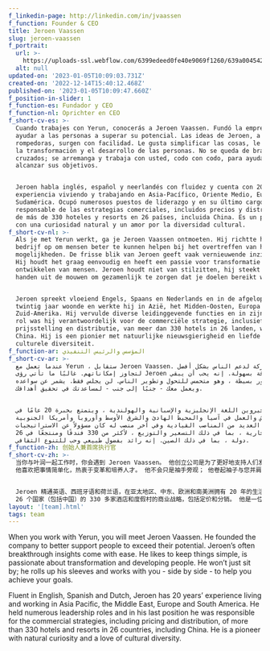 ```yaml
---
f_linkedin-page: http://linkedin.com/in/jvaassen
f_function: Founder & CEO
title: Jeroen Vaassen
slug: jeroen-vaassen
f_portrait:
  url: >-
    https://uploads-ssl.webflow.com/6399edeed0fe40e9069f1260/639a004542dfedc80fc8baa2_Jeroen-portrait.jpg
  alt: null
updated-on: '2023-01-05T10:09:03.731Z'
created-on: '2022-12-14T15:40:12.468Z'
published-on: '2023-01-05T10:09:47.660Z'
f_position-in-slider: 1
f_function-es: Fundador y CEO
f_function-nl: Oprichter en CEO
f_short-cv-es: >-
  Cuando trabajes con Yerun, conocerás a Jeroen Vaassen. Fundó la empresa para
  ayudar a las personas a superar su potencial. Las ideas de Jeroen, a menudo
  rompedoras, surgen con facilidad. Le gusta simplificar las cosas, le apasiona
  la transformación y el desarrollo de las personas. No se queda de brazos
  cruzados; se arremanga y trabaja con usted, codo con codo, para ayudarle a
  alcanzar sus objetivos.


  Jeroen habla inglés, español y neerlandés con fluidez y cuenta con 20 años de
  experiencia viviendo y trabajando en Asia-Pacífico, Oriente Medio, Europa y
  Sudamérica. Ocupó numerosos puestos de liderazgo y en su último cargo fue
  responsable de las estrategias comerciales, incluidos precios y distribución,
  de más de 330 hoteles y resorts en 26 países, incluida China. Es un pionero
  con una curiosidad natural y un amor por la diversidad cultural.
f_short-cv-nl: >-
  Als je met Yerun werkt, ga je Jeroen Vaassen ontmoeten. Hij richtte het
  bedrijf op om mensen beter te kunnen helpen bij het overtreffen van hun eigen
  mogelijkheden. De frisse blik van Jeroen geeft vaak vernieuwende inzichten.
  Hij houdt het graag eenvoudig en heeft een passie voor transformatie en het
  ontwikkelen van mensen. Jeroen houdt niet van stilzitten, hij steekt liever de
  handen uit de mouwen om gezamenlijk te zorgen dat je doelen bereikt worden.


  Jeroen spreekt vloeiend Engels, Spaans en Nederlands en in de afgelopen
  twintig jaar woonde en werkte hij in Azië, het Midden-Oosten, Europa en
  Zuid-Amerika. Hij vervulde diverse leidinggevende functies en in zijn laatste
  rol was hij verantwoordelijk voor de commerciële strategie, inclusief
  prijsstelling en distributie, van meer dan 330 hotels in 26 landen, waaronder
  China. Hij is een pionier met natuurlijke nieuwsgierigheid en liefde voor
  culturele diversiteit.
f_function-ar: المؤسس والرئيس التنفيذي
f_short-cv-ar: >-
  عندما تعمل مع Yerun ، ستقابل Jeroen Vaassen. أسس الشركة لدعم الناس بشكل أفضل
  لتجاوز إمكاناتهم. غالبًا ما تأتي رؤى Jeroen الخارقة بسهولة. إنه يحب أن يبقي
  الأمور بسيطة ، وهو متحمس للتحول وتطوير الناس. لن يجلس فقط. يشمر عن سواعده
  ويعمل معك - جنبًا إلى جنب - لمساعدتك في تحقيق أهدافك.


  يجيد جيروين اللغة الإنجليزية والإسبانية والهولندية ، ويتمتع بخبرة 20 عامًا في
  العيش والعمل في آسيا والمحيط الهادئ والشرق الأوسط وأوروبا وأمريكا الجنوبية.
  شغل العديد من المناصب القيادية وفي آخر منصب له كان مسؤولاً عن الاستراتيجيات
  التجارية ، بما في ذلك التسعير والتوزيع ، لأكثر من 330 فندقًا ومنتجعًا في 26
  دولة ، بما في ذلك الصين. إنه رائد بفضول طبيعي وحب للتنوع الثقافي.
f_function-zh: 创始人兼首席执行官
f_short-cv-zh: >-
  当你与叶润一起工作时，你会遇到 Jeroen Vaassen。 他创立公司是为了更好地支持人们发挥他们的潜力。 Jeroen 的突破性见解来之不易。
  他喜欢把事情简单化，热衷于变革和培养人才。 他不会只是袖手旁观； 他卷起袖子与您并肩工作，帮助您实现目标。


  Jeroen 精通英语、西班牙语和荷兰语，在亚太地区、中东、欧洲和南美洲拥有 20 年的生活和工作经验。 他担任过多个领导职务，在担任最后职务时，他负责
  26 个国家（包括中国）的 330 多家酒店和度假村的商业战略，包括定价和分销。 他是一位具有天生好奇心和对文化多样性热爱的先驱。
layout: '[team].html'
tags: team
---
```


When you work with Yerun, you will meet Jeroen Vaassen. He founded the company to better support people to exceed their potential. Jeroen’s often breakthrough insights come with ease. He likes to keep things simple, is passionate about transformation and developing people. He won’t just sit by; he rolls up his sleeves and works with you - side by side - to help you achieve your goals.

Fluent in English, Spanish and Dutch, Jeroen has 20 years’ experience living and working in Asia Pacific, the Middle East, Europe and South America. He held numerous leadership roles and in his last position he was responsible for the commercial strategies, including pricing and distribution, of more than 330 hotels and resorts in 26 countries, including China. He is a pioneer with natural curiosity and a love of cultural diversity.
